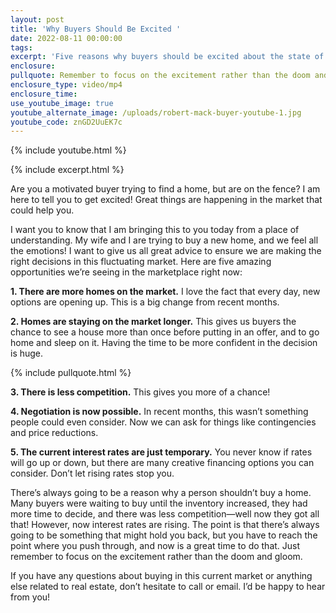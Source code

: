 ```yaml
---
layout: post
title: 'Why Buyers Should Be Excited '
date: 2022-08-11 00:00:00
tags:
excerpt: 'Five reasons why buyers should be excited about the state of the market. '
enclosure:
pullquote: Remember to focus on the excitement rather than the doom and gloom.
enclosure_type: video/mp4
enclosure_time:
use_youtube_image: true
youtube_alternate_image: /uploads/robert-mack-buyer-youtube-1.jpg
youtube_code: znGD2UuEK7c
---
```

{% include youtube.html %}

{% include excerpt.html %}

Are you a motivated buyer trying to find a home, but are on the fence? I am here to tell you to get excited\! Great things are happening in the market that could help you.&nbsp;

I want you to know that I am bringing this to you today from a place of understanding. My wife and I are trying to buy a new home, and we feel all the emotions\! I want to give us all great advice to ensure we are making the right decisions in this fluctuating market. Here are five amazing opportunities we’re seeing in the marketplace right now:&nbsp;

**1\. There are more homes on the market.** I love the fact that every day, new options are opening up. This is a big change from recent months.&nbsp;

**2\. Homes are staying on the market longer.** This gives us buyers the chance to see a house more than once before putting in an offer, and to go home and sleep on it. Having the time to be more confident in the decision is huge.

{% include pullquote.html %}

**3\. There is less competition.** This gives you more of a chance\!&nbsp;

**4\. Negotiation is now possible.** In recent months, this wasn’t something people could even consider. Now we can ask for things like contingencies and price reductions.&nbsp;

**5\. The current interest rates are just temporary.** You never know if rates will go up or down, but there are many creative financing options you can consider. Don’t let rising rates stop you.&nbsp;

There’s always going to be a reason why a person shouldn’t buy a home. Many buyers were waiting to buy until the inventory increased, they had more time to decide, and there was less competition—well now they got all that\! However, now interest rates are rising. The point is that there’s always going to be something that might hold you back, but you have to reach the point where you push through, and now is a great time to do that. Just remember to focus on the excitement rather than the doom and gloom.&nbsp;

If you have any questions about buying in this current market or anything else related to real estate, don’t hesitate to call or email. I’d be happy to hear from you\!